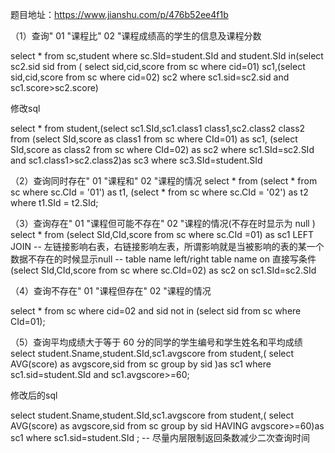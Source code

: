 题目地址：https://www.jianshu.com/p/476b52ee4f1b

（1）查询" 01 "课程比" 02 "课程成绩高的学生的信息及课程分数

select * from sc,student where sc.SId=student.SId and
student.SId in(select sc2.sid sid from (
select sid,cid,score from sc where cid=01) sc1,(select 
sid,cid,score from sc where cid=02) 
sc2 where sc1.sid=sc2.sid and sc1.score>sc2.score)

修改sql

select * from student,(select  sc1.SId,sc1.class1 class1,sc2.class2 class2 from (select SId,score as class1 from sc where CId=01) as sc1,
(select SId,score as class2 from sc where CId=02) as sc2 where sc1.SId=sc2.SId
and sc1.class1>sc2.class2)as sc3 where sc3.SId=student.SId



（2）查询同时存在" 01 "课程和" 02 "课程的情况
select * from 
    (select * from sc where sc.CId = '01') as t1, 
    (select * from sc where sc.CId = '02') as t2
where t1.SId = t2.SId;



（3）查询存在" 01 "课程但可能不存在" 02 "课程的情况(不存在时显示为 null )
select * from
(select SId,CId,score from sc where sc.CId =01) as sc1
LEFT JOIN
-- 左链接影响右表，右链接影响左表，所谓影响就是当被影响的表的某一个数据不存在的时候显示null
-- table name left/right table name on 直接写条件
(select  SId,CId,score from sc where sc.CId=02) as sc2 
on sc1.SId=sc2.SId



（4）查询不存在" 01 "课程但存在" 02 "课程的情况

select * from sc where cid=02 and sid not in (select sid from sc where CId=01);



（5）查询平均成绩大于等于 60 分的同学的学生编号和学生姓名和平均成绩
select student.Sname,student.SId,sc1.avgscore from student,(
select AVG(score) as avgscore,sid from sc group  by sid )as sc1 where 
sc1.sid=student.SId  and sc1.avgscore>=60;

修改后的sql

select student.Sname,student.SId,sc1.avgscore from student,(
select AVG(score) as avgscore,sid from sc group  by sid HAVING avgscore>=60)as sc1 where 
sc1.sid=student.SId ;
-- 尽量内层限制返回条数减少二次查询时间